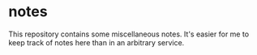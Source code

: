 # notes

This repository contains some miscellaneous notes. It's easier for me to keep track of notes here than in an arbitrary
service.
